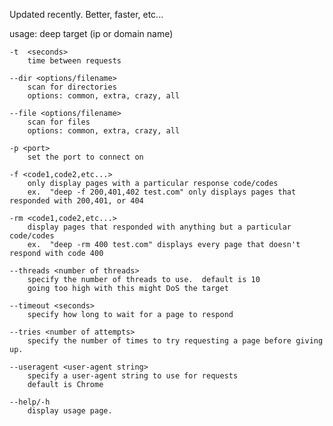 Updated recently.
Better, faster, etc...

usage: deep <args> target (ip or domain name)
    
    -t  <seconds>        
        time between requests

    --dir <options/filename> 
        scan for directories
        options: common, extra, crazy, all

    --file <options/filename>
        scan for files
        options: common, extra, crazy, all

    -p <port>
        set the port to connect on 

    -f <code1,code2,etc...>
        only display pages with a particular response code/codes
        ex.  "deep -f 200,401,402 test.com" only displays pages that responded with 200,401, or 404 

    -rm <code1,code2,etc...>
        display pages that responded with anything but a particular code/codes
        ex.  "deep -rm 400 test.com" displays every page that doesn't respond with code 400

    --threads <number of threads>
        specify the number of threads to use.  default is 10
        going too high with this might DoS the target
        
    --timeout <seconds>
        specify how long to wait for a page to respond

    --tries <number of attempts>
        specify the number of times to try requesting a page before giving up.

    --useragent <user-agent string>
        specify a user-agent string to use for requests
        default is Chrome

    --help/-h
        display usage page.
